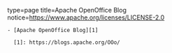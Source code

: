 type=page
title=Apache OpenOffice Blog
notice=https://www.apache.org/licenses/LICENSE-2.0
~~~~~~
- [Apache OpenOffice Blog][1]

  [1]: https://blogs.apache.org/OOo/
